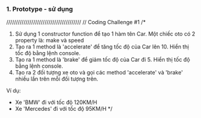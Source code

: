 ### 1. Prototype - sử dụng

///////////////////////////////////////
// Coding Challenge #1
/*
1. Sử dụng 1 constructor function để tạo 1 hàm tên Car. Một chiếc oto có 2 property là: make và speed
2. Tạo ra 1 method là 'accelerate' để tăng tốc độ của Car lên 10. Hiển thị tốc độ bằng lệnh console.
3. Tạo ra 1 method là 'brake' để giảm tốc độ của Car đi 5. Hiển thị tốc độ bằng lệnh console.
4. Tạo ra 2 đối tượng xe oto và gọi các method 'accelerate' và 'brake' nhiều lần trên mỗi đối tượng trên.


Ví dụ:
- Xe 'BMW' đi với tốc độ 120KM/H
- Xe 'Mercedes' đi với tốc độ 95KM/H
  */